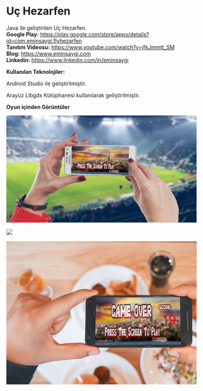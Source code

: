 # Uç Hezarfen
Java ile geliştirilen Uç Hezarfen.
<br><b>Google Play:</b> https://play.google.com/store/apps/details?id=com.eminsaygi.flyhezarfen
<br><b>Tanıtım Videosu:</b> https://www.youtube.com/watch?v=jfkJmmtt_SM
<br><b>Blog:</b> https://www.eminsaygi.com
<br><b>Linkedin:</b> https://www.linkedin.com/in/eminsaygı


<b> Kullanılan Teknolojiler: </b>

Android Studio  ile geliştirilmiştir.

Arayüz Libgdx Kütüphanesi kullanılarak geliştirilmiştir.


<b>Oyun içinden Görüntüler</b>

<img src="https://github.com/eminsaygi/FlyHezarfen/blob/master/images/baglangic.png"></a>


<img src="https://github.com/eminsaygi/FlyHezarfen/blob/master/images/oynanıs.png"></a>


<img src="https://github.com/eminsaygi/FlyHezarfen/blob/master/images/oyunBitti.png"></a>
